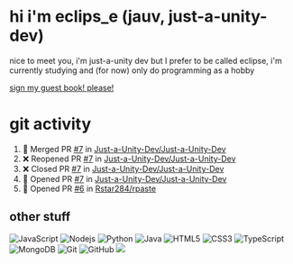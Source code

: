 # hi i'm eclips_e (jauv, just-a-unity-dev)
nice to meet you, i'm just-a-unity dev but I prefer to be called eclipse, i'm currently studying and (for now) only do programming as a hobby

[sign my guest book! please!](https://github.com/Just-a-Unity-Dev/Just-a-Unity-Dev/issues/new?&body=Sign%20my%20guest%20book%20by%20placing%20your%20name%20in%20the%20title,%20how%27d%20you%20get%20to%20this%20page%20and%20why?%20Don%27t%20forget%20you%20have%20an%20entire%20notebook%20in%20your%20hands!)


# git activity
<!--START_SECTION:activity-->
1. 🎉 Merged PR [#7](https://github.com/Just-a-Unity-Dev/Just-a-Unity-Dev/pull/7) in [Just-a-Unity-Dev/Just-a-Unity-Dev](https://github.com/Just-a-Unity-Dev/Just-a-Unity-Dev)
2. ❌ Reopened PR [#7](https://github.com/Just-a-Unity-Dev/Just-a-Unity-Dev/pull/7) in [Just-a-Unity-Dev/Just-a-Unity-Dev](https://github.com/Just-a-Unity-Dev/Just-a-Unity-Dev)
3. ❌ Closed PR [#7](https://github.com/Just-a-Unity-Dev/Just-a-Unity-Dev/pull/7) in [Just-a-Unity-Dev/Just-a-Unity-Dev](https://github.com/Just-a-Unity-Dev/Just-a-Unity-Dev)
4. 💪 Opened PR [#7](https://github.com/Just-a-Unity-Dev/Just-a-Unity-Dev/pull/7) in [Just-a-Unity-Dev/Just-a-Unity-Dev](https://github.com/Just-a-Unity-Dev/Just-a-Unity-Dev)
5. 💪 Opened PR [#6](https://github.com/Rstar284/rpaste/pull/6) in [Rstar284/rpaste](https://github.com/Rstar284/rpaste)
<!--END_SECTION:activity-->

## other stuff

![JavaScript](https://img.shields.io/badge/-JavaScript-black?style=flat-square&logo=javascript)
![Nodejs](https://img.shields.io/badge/-Nodejs-black?style=flat-square&logo=Node.js)
![Python](https://img.shields.io/badge/-Python-black?style=flat-square&logo=Python)
![Java](https://img.shields.io/badge/-java-E34A86?style=flat-square&logo=java)
![HTML5](https://img.shields.io/badge/-HTML5-E34F26?style=flat-square&logo=html5&logoColor=white)
![CSS3](https://img.shields.io/badge/-CSS3-1572B6?style=flat-square&logo=css3)
![TypeScript](https://img.shields.io/badge/-TypeScript-007ACC?style=flat-square&logo=typescript)
![MongoDB](https://img.shields.io/badge/-MongoDB-black?style=flat-square&logo=mongodb)
![Git](https://img.shields.io/badge/-Git-black?style=flat-square&logo=git)
![GitHub](https://img.shields.io/badge/-GitHub-181717?style=flat-square&logo=github)
![](https://github-profile-summary-cards.vercel.app/api/cards/profile-details?username=Just-a-Unity-Dev&theme=solarized_dark)
